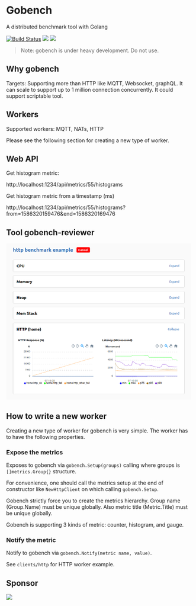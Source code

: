# Gobench

A distributed benchmark tool with Golang

[![Build Status](https://github.com/gobench-io/gobench/workflows/build/badge.svg)](https://github.com/gobench-io/gobench/actions)
![](https://img.shields.io/badge/license-MIT-blue.svg)
![](https://img.shields.io/badge/status-unstable-red.svg)

> Note: gobench is under heavy development. Do not use.

## Why gobench

Targets: Supporting more than HTTP like MQTT, Websocket, graphQL. It can scale to support up to 1 million connection concurrently. It could support scriptable tool.

## Workers

Supported workers: MQTT, NATs, HTTP

Please see the following section for creating a new type of worker.

## Web API

Get histogram metric:

http://localhost:1234/api/metrics/55/histograms

Get histogram metric from a timestamp (ms)

http://localhost:1234/api/metrics/55/histograms?from=1586320159476&end=1586320169476

## Tool gobench-reviewer

<a href="https://github.com/gobench-io/gobench/blob/master/docs/images/gobench_viewer.png"><img src="./docs/images/gobench_viewer.png" width="500"></a>

## How to write a new worker

Creating a new type of worker for gobench is very simple. The worker has to have the following properties.

### Expose the metrics

Exposes to gobench via `gobench.Setup(groups)` calling where groups is `[]metrics.Group{}` structure.

For convenience, one should call the metrics setup at the end of constructor like `NewHttpClient` on which calling `gobench.Setup`.

Gobench strictly force you to create the metrics hierarchy. Group name (Group.Name) must be unique globally. Also metric title (Metric.Title) must be unique globally.

Gobench is supporting 3 kinds of metric: counter, histogram, and gauge.

### Notify the metric

Notify to gobench via `gobench.Notify(metric name, value)`.

See `clients/http` for HTTP worker example.

## Sponsor

<a href="http://veriksystems.com"><img src="https://verik-static.s3-us-west-2.amazonaws.com/logo/verik_logo.svg" width="200"></a>
